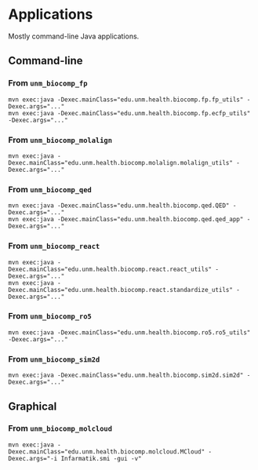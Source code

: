 # Applications 

Mostly command-line Java applications.

## Command-line

### From `unm_biocomp_fp`

```
mvn exec:java -Dexec.mainClass="edu.unm.health.biocomp.fp.fp_utils" -Dexec.args="..."
mvn exec:java -Dexec.mainClass="edu.unm.health.biocomp.fp.ecfp_utils" -Dexec.args="..."
```

### From `unm_biocomp_molalign`

```
mvn exec:java -Dexec.mainClass="edu.unm.health.biocomp.molalign.molalign_utils" -Dexec.args="..."
```

### From `unm_biocomp_qed`

```
mvn exec:java -Dexec.mainClass="edu.unm.health.biocomp.qed.QED" -Dexec.args="..."
mvn exec:java -Dexec.mainClass="edu.unm.health.biocomp.qed.qed_app" -Dexec.args="..."
```

### From `unm_biocomp_react`

```
mvn exec:java -Dexec.mainClass="edu.unm.health.biocomp.react.react_utils" -Dexec.args="..."
mvn exec:java -Dexec.mainClass="edu.unm.health.biocomp.react.standardize_utils" -Dexec.args="..."
```

### From `unm_biocomp_ro5`

```
mvn exec:java -Dexec.mainClass="edu.unm.health.biocomp.ro5.ro5_utils" -Dexec.args="..."
```

### From `unm_biocomp_sim2d`

```
mvn exec:java -Dexec.mainClass="edu.unm.health.biocomp.sim2d.sim2d" -Dexec.args="..."
```

## Graphical

### From `unm_biocomp_molcloud`

```
mvn exec:java -Dexec.mainClass="edu.unm.health.biocomp.molcloud.MCloud" -Dexec.args="-i Infarmatik.smi -gui -v"
```

